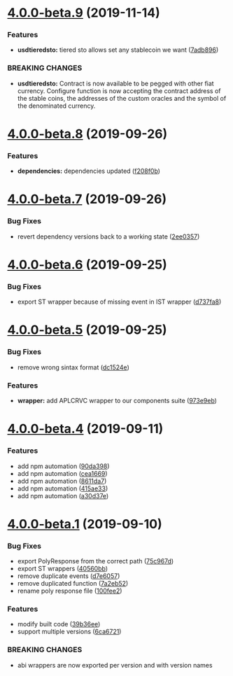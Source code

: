 # [4.0.0-beta.9](https://github.com/PolymathNetwork/polymath-abi-wrappers/compare/v4.0.0-beta.8@beta...v4.0.0-beta.9@beta) (2019-11-14)


### Features

* **usdtieredsto:** tiered sto allows set any stablecoin we want ([7adb896](https://github.com/PolymathNetwork/polymath-abi-wrappers/commit/7adb896))


### BREAKING CHANGES

* **usdtieredsto:** Contract is now available to be pegged with other fiat currency. Configure function
is now accepting the contract address of the stable coins, the addresses of the custom oracles and
the symbol of the denominated currency.

# [4.0.0-beta.8](https://github.com/PolymathNetwork/polymath-abi-wrappers/compare/v4.0.0-beta.7@beta...v4.0.0-beta.8@beta) (2019-09-26)


### Features

* **dependencies:** dependencies updated ([f208f0b](https://github.com/PolymathNetwork/polymath-abi-wrappers/commit/f208f0b))

# [4.0.0-beta.7](https://github.com/PolymathNetwork/polymath-abi-wrappers/compare/v4.0.0-beta.6@beta...v4.0.0-beta.7@beta) (2019-09-26)


### Bug Fixes

* revert dependency versions back to a working state ([2ee0357](https://github.com/PolymathNetwork/polymath-abi-wrappers/commit/2ee0357))

# [4.0.0-beta.6](https://github.com/PolymathNetwork/polymath-abi-wrappers/compare/v4.0.0-beta.5@beta...v4.0.0-beta.6@beta) (2019-09-25)


### Bug Fixes

* export ST wrapper because of missing event in IST wrapper ([d737fa8](https://github.com/PolymathNetwork/polymath-abi-wrappers/commit/d737fa8))

# [4.0.0-beta.5](https://github.com/PolymathNetwork/polymath-abi-wrappers/compare/v4.0.0-beta.4@beta...v4.0.0-beta.5@beta) (2019-09-25)


### Bug Fixes

* remove wrong sintax format ([dc1524e](https://github.com/PolymathNetwork/polymath-abi-wrappers/commit/dc1524e))


### Features

* **wrapper:** add APLCRVC wrapper to our components suite ([973e9eb](https://github.com/PolymathNetwork/polymath-abi-wrappers/commit/973e9eb))

# [4.0.0-beta.4](https://github.com/PolymathNetwork/polymath-abi-wrappers/compare/v4.0.0-beta.3@beta...v4.0.0-beta.4@beta) (2019-09-11)


### Features

* add npm automation ([90da398](https://github.com/PolymathNetwork/polymath-abi-wrappers/commit/90da398))
* add npm automation ([cea1669](https://github.com/PolymathNetwork/polymath-abi-wrappers/commit/cea1669))
* add npm automation ([8611da7](https://github.com/PolymathNetwork/polymath-abi-wrappers/commit/8611da7))
* add npm automation ([415ae33](https://github.com/PolymathNetwork/polymath-abi-wrappers/commit/415ae33))
* add npm automation ([a30d37e](https://github.com/PolymathNetwork/polymath-abi-wrappers/commit/a30d37e))

# [4.0.0-beta.1](https://github.com/PolymathNetwork/polymath-abi-wrappers/compare/v3.0.0...v4.0.0-beta.1@beta) (2019-09-10)


### Bug Fixes

* export PolyResponse from the correct path ([75c967d](https://github.com/PolymathNetwork/polymath-abi-wrappers/commit/75c967d))
* export ST wrappers ([40560bb](https://github.com/PolymathNetwork/polymath-abi-wrappers/commit/40560bb))
* remove duplicate events ([d7e6057](https://github.com/PolymathNetwork/polymath-abi-wrappers/commit/d7e6057))
* remove duplicated function ([7a2eb52](https://github.com/PolymathNetwork/polymath-abi-wrappers/commit/7a2eb52))
* rename poly response file ([100fee2](https://github.com/PolymathNetwork/polymath-abi-wrappers/commit/100fee2))


### Features

* modify built code ([39b36ee](https://github.com/PolymathNetwork/polymath-abi-wrappers/commit/39b36ee))
* support multiple versions ([6ca6721](https://github.com/PolymathNetwork/polymath-abi-wrappers/commit/6ca6721))


### BREAKING CHANGES

* abi wrappers are now exported per version and with version names
